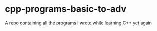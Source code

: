 # cpp-programs-basic-to-adv
A repo containing all the programs i wrote while learning C++ yet again
